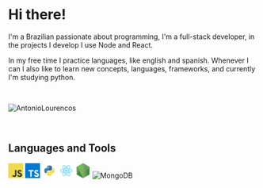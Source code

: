 # Hi there!
I'm a Brazilian passionate about programming, I'm a full-stack developer, in the projects I develop I use Node and React. 

In my free time I practice languages, like english and spanish. Whenever I can I also like to learn new concepts, languages, frameworks, and currently I'm studying python.

<br />

![AntonioLourencos](https://github-readme-stats.vercel.app/api?username=antoniolourencos&count_private=true&show_icons=true&custom_title=&theme=radical&include_all_commits=true)

<br />

## Languages and Tools
<div>
  <img height="30" src="https://raw.githubusercontent.com/github/explore/80688e429a7d4ef2fca1e82350fe8e3517d3494d/topics/javascript/javascript.png" alt="JavaScript" />
    <img height="30" src="https://raw.githubusercontent.com/github/explore/80688e429a7d4ef2fca1e82350fe8e3517d3494d/topics/typescript/typescript.png" alt="TypeScript" />
      <img height="30" src="https://raw.githubusercontent.com/github/explore/80688e429a7d4ef2fca1e82350fe8e3517d3494d/topics/python/python.png" alt="Python" />
  <img height="30" src="https://raw.githubusercontent.com/github/explore/80688e429a7d4ef2fca1e82350fe8e3517d3494d/topics/react/react.png" alt="ReactJS" />
  <img height="30" src="https://raw.githubusercontent.com/github/explore/80688e429a7d4ef2fca1e82350fe8e3517d3494d/topics/nodejs/nodejs.png" alt="NodeJS" />
  <img height="30" src="https://avatars.githubusercontent.com/u/45120?s=200&v=4" alt="MongoDB" />
</div>

